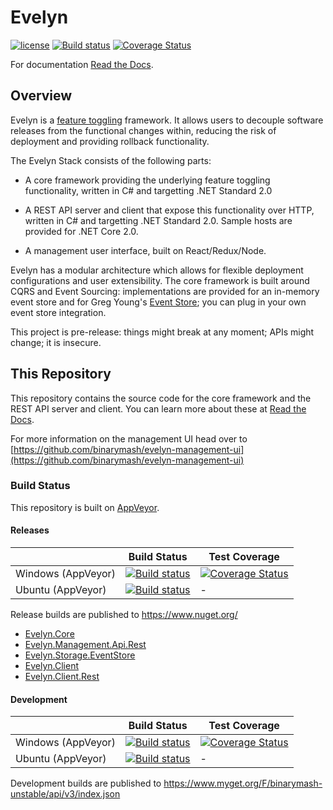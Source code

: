 # Evelyn

[![license](https://img.shields.io/github/license/binarymash/evelyn.svg)](https://github.com/binarymash/evelyn/blob/develop/LICENSE)  [![Build status](https://ci.appveyor.com/api/projects/status/fe6ta6qtgyat5i6u/branch/develop?svg=true)](https://ci.appveyor.com/project/binarymash/evelyn/branch/develop) [![Coverage Status](https://coveralls.io/repos/github/binarymash/evelyn/badge.svg?branch=develop)](https://coveralls.io/github/binarymash/evelyn?branch=develop)

For documentation [Read the Docs](https://evelyn.readthedocs.io/en/latest/). 

## Overview

Evelyn is a [feature toggling](https://martinfowler.com/articles/feature-toggles.html) framework. It allows users to decouple software releases from the functional changes within, reducing the risk of deployment and providing rollback functionality. 

The Evelyn Stack consists of the following parts:

- A core framework providing the underlying feature toggling functionality, written in C# and targetting .NET Standard 2.0 

- A REST API server and client that expose this functionality over HTTP, written in C# and targetting .NET Standard 2.0. Sample hosts are provided for .NET Core 2.0.

- A management user interface, built on React/Redux/Node.

Evelyn has a modular architecture which allows for flexible deployment configurations and user extensibility. The core framework is built around CQRS and Event Sourcing: implementations are provided for an in-memory event store and for Greg Young's [Event Store](https://eventstore.org/); you can plug in your own event store integration.

This project is pre-release: things might break at any moment; APIs might change; it is insecure. 


## This Repository

This repository contains the source code for the core framework and the REST API server and client. You can learn more about these at [Read the Docs](https://evelyn.readthedocs.io/en/latest/). 

For more information on the management UI head over to [https://github.com/binarymash/evelyn-management-ui](https://github.com/binarymash/evelyn-management-ui)


### Build Status

This repository is built on [AppVeyor](https://ci.appveyor.com/project/binarymash/evelyn).

#### Releases

|                    | Build Status | Test Coverage |
|--------------------|--------------------|-------------------|
| Windows (AppVeyor) | [![Build status](https://ci.appveyor.com/api/projects/status/fe6ta6qtgyat5i6u/branch/master?svg=true)](https://ci.appveyor.com/project/binarymash/evelyn/branch/master) | [![Coverage Status](https://coveralls.io/repos/github/binarymash/evelyn/badge.svg?branch=master)](https://coveralls.io/github/binarymash/evelyn?branch=master) |
| Ubuntu (AppVeyor)  | [![Build status](https://ci.appveyor.com/projects/status/fya8g0lne2ru7j5c/branch/master?svg=true)](https://ci.appveyor.com/project/binarymash/evelyn-4lkyc/branch/master)                    | -                 |

Release builds are published to https://www.nuget.org/

- [Evelyn.Core](https://www.nuget.org/packages/Evelyn.Core/)
- [Evelyn.Management.Api.Rest](https://www.nuget.org/packages/Evelyn.Management.Api.Rest/)
- [Evelyn.Storage.EventStore](https://www.nuget.org/packages/Evelyn.Storage.EventStore/)
- [Evelyn.Client](https://www.nuget.org/packages/Evelyn.Client/)
- [Evelyn.Client.Rest](https://www.nuget.org/packages/Evelyn.Client.Rest/)

#### Development

|                    | Build Status | Test Coverage |
|--------------------|--------------------|-------------------|
| Windows (AppVeyor) | [![Build status](https://ci.appveyor.com/api/projects/status/fe6ta6qtgyat5i6u/branch/develop?svg=true)](https://ci.appveyor.com/project/binarymash/evelyn/branch/develop) | [![Coverage Status](https://coveralls.io/repos/github/binarymash/evelyn/badge.svg?branch=develop)](https://coveralls.io/github/binarymash/evelyn?branch=develop) |
| Ubuntu (AppVeyor)  | [![Build status](https://ci.appveyor.com/api/projects/status/fya8g0lne2ru7j5c/branch/develop?svg=true)](https://ci.appveyor.com/project/binarymash/evelyn-4lkyc/branch/develop)                   | -                 |





Development builds are published to https://www.myget.org/F/binarymash-unstable/api/v3/index.json
